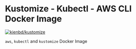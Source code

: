 # Kustomize - Kubectl - AWS CLI Docker Image

[![kienbd/kustomize](http://dockeri.co/image/kienbd/kustomize)](https://hub.docker.com/r/kienbd/kustomize)

`aws`, `kubectl` and `kustomize` Docker Image

